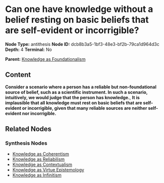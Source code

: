 # Can one have knowledge without a belief resting on basic beliefs that are self-evident or incorrigible?

**Node Type:** antithesis
**Node ID:** dcb8b3a5-1bf3-48e3-bf2b-79ca1d964d3c
**Depth:** 4
**Terminal:** No

**Parent:** [Knowledge as Foundationalism](knowledge-as-foundationalism-synthesis-f33e2a0a-717d-4217-aa97-6a460c67f34c.md)

## Content

**Consider a scenario where a person has a reliable but non-foundational source of belief, such as a scientific instrument. In such a scenario, intuitively, we would judge that the person has knowledge.**, **It is implausible that all knowledge must rest on basic beliefs that are self-evident or incorrigible, given that many reliable sources are neither self-evident nor incorrigible.**

## Related Nodes

### Synthesis Nodes

- [Knowledge as Coherentism](knowledge-as-coherentism-synthesis-e0609bf4-e15a-40cf-8784-f3e7850c7227.md)
- [Knowledge as Reliabilism](knowledge-as-reliabilism-synthesis-f8196266-14d6-437f-9084-21df98437c87.md)
- [Knowledge as Contextualism](knowledge-as-contextualism-synthesis-64a7f23c-3590-4e34-adca-d79b036fa268.md)
- [Knowledge as Virtue Epistemology](knowledge-as-virtue-epistemology-synthesis-295b6ade-49c7-4965-a880-bad0329ef89a.md)
- [Knowledge as Infinitism](knowledge-as-infinitism-synthesis-b75903c6-888a-4bee-8b8b-7302febd5208.md)
